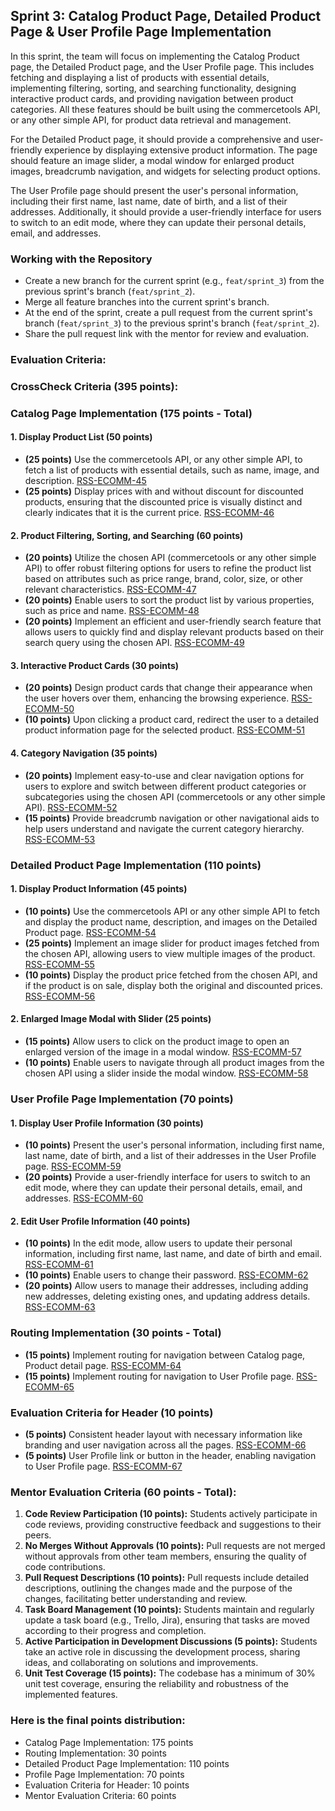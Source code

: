 ## Sprint 3: Catalog Product Page, Detailed Product Page & User Profile Page Implementation

In this sprint, the team will focus on implementing the Catalog Product page, the Detailed Product page, and the User Profile page. This includes fetching and displaying a list of products with essential details, implementing filtering, sorting, and searching functionality, designing interactive product cards, and providing navigation between product categories. All these features should be built using the commercetools API, or any other simple API, for product data retrieval and management.

For the Detailed Product page, it should provide a comprehensive and user-friendly experience by displaying extensive product information. The page should feature an image slider, a modal window for enlarged product images, breadcrumb navigation, and widgets for selecting product options.

The User Profile page should present the user's personal information, including their first name, last name, date of birth, and a list of their addresses. Additionally, it should provide a user-friendly interface for users to switch to an edit mode, where they can update their personal details, email, and addresses.

### Working with the Repository

- Create a new branch for the current sprint (e.g., `feat/sprint_3`) from the previous sprint's branch (`feat/sprint_2`).
- Merge all feature branches into the current sprint's branch.
- At the end of the sprint, create a pull request from the current sprint's branch (`feat/sprint_3`) to the previous sprint's branch (`feat/sprint_2`).
- Share the pull request link with the mentor for review and evaluation.

### Evaluation Criteria:

### CrossCheck Criteria (395 points):

### Catalog Page Implementation (175 points - Total)

#### 1. Display Product List (50 points)

- **(25 points)** Use the commercetools API, or any other simple API, to fetch a list of products with essential details, such as name, image, and description. [RSS-ECOMM-45](./Sprint3/RSS-ECOMM-45.md)
- **(25 points)** Display prices with and without discount for discounted products, ensuring that the discounted price is visually distinct and clearly indicates that it is the current price. [RSS-ECOMM-46](./Sprint3/RSS-ECOMM-46.md)

#### 2. Product Filtering, Sorting, and Searching (60 points)

- **(20 points)** Utilize the chosen API (commercetools or any other simple API) to offer robust filtering options for users to refine the product list based on attributes such as price range, brand, color, size, or other relevant characteristics. [RSS-ECOMM-47](./Sprint3/RSS-ECOMM-47.md)
- **(20 points)** Enable users to sort the product list by various properties, such as price and name. [RSS-ECOMM-48](./Sprint3/RSS-ECOMM-48.md)
- **(20 points)** Implement an efficient and user-friendly search feature that allows users to quickly find and display relevant products based on their search query using the chosen API. [RSS-ECOMM-49](./Sprint3/RSS-ECOMM-49.md)

#### 3. Interactive Product Cards (30 points)

- **(20 points)** Design product cards that change their appearance when the user hovers over them, enhancing the browsing experience. [RSS-ECOMM-50](./Sprint3/RSS-ECOMM-50.md)
- **(10 points)** Upon clicking a product card, redirect the user to a detailed product information page for the selected product. [RSS-ECOMM-51](./Sprint3/RSS-ECOMM-51.md)

#### 4. Category Navigation (35 points)

- **(20 points)** Implement easy-to-use and clear navigation options for users to explore and switch between different product categories or subcategories using the chosen API (commercetools or any other simple API). [RSS-ECOMM-52](./Sprint3/RSS-ECOMM-52.md)
- **(15 points)** Provide breadcrumb navigation or other navigational aids to help users understand and navigate the current category hierarchy. [RSS-ECOMM-53](./Sprint3/RSS-ECOMM-53.md)

### Detailed Product Page Implementation (110 points)

#### 1. Display Product Information (45 points)

- **(10 points)** Use the commercetools API or any other simple API to fetch and display the product name, description, and images on the Detailed Product page. [RSS-ECOMM-54](./Sprint3/RSS-ECOMM-54.md)
- **(25 points)** Implement an image slider for product images fetched from the chosen API, allowing users to view multiple images of the product. [RSS-ECOMM-55](./Sprint3/RSS-ECOMM-55.md)
- **(10 points)** Display the product price fetched from the chosen API, and if the product is on sale, display both the original and discounted prices. [RSS-ECOMM-56](./Sprint3/RSS-ECOMM-56.md)

#### 2. Enlarged Image Modal with Slider (25 points)

- **(15 points)** Allow users to click on the product image to open an enlarged version of the image in a modal window. [RSS-ECOMM-57](./Sprint3/RSS-ECOMM-57.md)
- **(10 points)** Enable users to navigate through all product images from the chosen API using a slider inside the modal window. [RSS-ECOMM-58](./Sprint3/RSS-ECOMM-58.md)

### User Profile Page Implementation (70 points)

#### 1. Display User Profile Information (30 points)

- **(10 points)** Present the user's personal information, including first name, last name, date of birth, and a list of their addresses in the User Profile page. [RSS-ECOMM-59](./Sprint2/RSS-ECOMM-59.md)
- **(20 points)** Provide a user-friendly interface for users to switch to an edit mode, where they can update their personal details, email, and addresses. [RSS-ECOMM-60](./Sprint3/RSS-ECOMM-60.md)

#### 2. Edit User Profile Information (40 points)

- **(10 points)** In the edit mode, allow users to update their personal information, including first name, last name, and date of birth and email. [RSS-ECOMM-61](./Sprint3/RSS-ECOMM-61.md)
- **(10 points)** Enable users to change their password. [RSS-ECOMM-62](./Sprint3/RSS-ECOMM-62.md)
- **(20 points)** Allow users to manage their addresses, including adding new addresses, deleting existing ones, and updating address details. [RSS-ECOMM-63](./Sprint3/RSS-ECOMM-63.md)

### Routing Implementation (30 points - Total)

- **(15 points)** Implement routing for navigation between Catalog page, Product detail page. [RSS-ECOMM-64](./Sprint3/RSS-ECOMM-64.md)
- **(15 points)** Implement routing for navigation to User Profile page. [RSS-ECOMM-65](./Sprint3/RSS-ECOMM-65.md)

### Evaluation Criteria for Header (10 points)

- **(5 points)** Consistent header layout with necessary information like branding and user navigation across all the pages. [RSS-ECOMM-66](./Sprint3/RSS-ECOMM-66.md)
- **(5 points)** User Profile link or button in the header, enabling navigation to User Profile page. [RSS-ECOMM-67](./Sprint3/RSS-ECOMM-67.md)


### Mentor Evaluation Criteria (60 points - Total):

1. **Code Review Participation (10 points):** Students actively participate in code reviews, providing constructive feedback and suggestions to their peers.
2. **No Merges Without Approvals (10 points):** Pull requests are not merged without approvals from other team members, ensuring the quality of code contributions.
3. **Pull Request Descriptions (10 points):** Pull requests include detailed descriptions, outlining the changes made and the purpose of the changes, facilitating better understanding and review.
4. **Task Board Management (10 points):** Students maintain and regularly update a task board (e.g., Trello, Jira), ensuring that tasks are moved according to their progress and completion.
5. **Active Participation in Development Discussions (5 points):** Students take an active role in discussing the development process, sharing ideas, and collaborating on solutions and improvements.
6. **Unit Test Coverage (15 points):** The codebase has a minimum of 30% unit test coverage, ensuring the reliability and robustness of the implemented features.

### Here is the final points distribution:

- Catalog Page Implementation: 175 points
- Routing Implementation: 30 points
- Detailed Product Page Implementation: 110 points
- Profile Page Implementation: 70 points
- Evaluation Criteria for Header: 10 points
- Mentor Evaluation Criteria: 60 points
